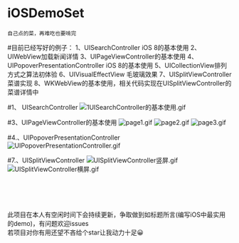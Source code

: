 # iOSDemoSet
```
自己点的菜，再难吃也要啃完
```
#目前已经写好的例子：
1、UISearchController iOS 8的基本使用
2、UIWebView加载新闻详情
3、UIPageViewController的基本使用
4、UIPopoverPresentationController iOS 8的基本使用
5、UICollectionView排列方式之算法初体验
6、UIVisualEffectView 毛玻璃效果
7、UISplitViewController 菜谱实现
8、WKWebView的基本使用，相关代码实现在UISplitViewController的菜谱详情中

#1、 UISearchController
![1UISearchController的基本使用.gif](http://upload-images.jianshu.io/upload_images/3950574-f1ce08b68dd55395.gif?imageMogr2/auto-orient/strip)

#3、UIPageViewController的基本使用
![page1.gif](http://upload-images.jianshu.io/upload_images/3950574-a125e12cd421e2e8.gif?imageMogr2/auto-orient/strip)
![page2.gif](http://upload-images.jianshu.io/upload_images/3950574-545bee5bbf793cbd.gif?imageMogr2/auto-orient/strip)
![page3.gif](http://upload-images.jianshu.io/upload_images/3950574-d9a8e242ff25d5b3.gif?imageMogr2/auto-orient/strip)

#4.、UIPopoverPresentationController
![UIPopoverPresentationController.gif](http://upload-images.jianshu.io/upload_images/3950574-21c8e8286bd2e0ca.gif?imageMogr2/auto-orient/strip)

#7.、UISplitViewController
![UISplitViewController竖屏.gif](http://upload-images.jianshu.io/upload_images/3950574-585141c7e51e411f.gif?imageMogr2/auto-orient/strip)
![UISplitViewController横屏.gif](http://upload-images.jianshu.io/upload_images/3950574-2310010155624505.gif?imageMogr2/auto-orient/strip)

<br><br><br><br>此项目在本人有空闲时间下会持续更新，争取做到如标题所言(编写iOS中最实用的demo)，有问题欢迎issues<br>若项目对你有用还望不吝给个star让我动力十足😀
